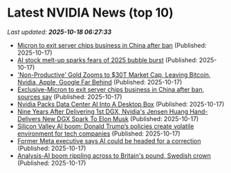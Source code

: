 # Latest NVIDIA News (top 10)
_Last updated: **2025-10-18 06:27:33**_

- [Micron to exit server chips business in China after ban](https://economictimes.indiatimes.com/news/international/business/micron-to-exit-server-chips-business-in-china-after-ban/articleshow/124621855.cms) (Published: 2025-10-17)
- [AI stock melt-up sparks fears of 2025 bubble burst](https://www.naturalnews.com/2025-10-17-ai-stock-melt-up-sparks-fears-bubble-burst.html) (Published: 2025-10-17)
- ['Non-Productive' Gold Zooms to $30T Market Cap, Leaving Bitcoin, Nvidia, Apple, Google Far Behind](https://www.coindesk.com/markets/2025/10/17/non-productive-gold-zooms-to-usd30t-market-cap-leaving-bitcoin-nvidia-apple-google-far-behind) (Published: 2025-10-17)
- [Exclusive-Micron to exit server chips business in China after ban, sources say](https://finance.yahoo.com/news/exclusive-micron-exit-server-chips-054826446.html) (Published: 2025-10-17)
- [Nvidia Packs Data Center AI Into A Desktop Box](https://www.forbes.com/sites/janakirammsv/2025/10/17/nvidia-packs-data-center-ai-into-a-desktop-box/) (Published: 2025-10-17)
- [Nine Years After Delivering 1st DGX, Nvidia's Jensen Huang Hand-Delivers New DGX Spark To Elon Musk](https://biztoc.com/x/b7de0af7e6720e52) (Published: 2025-10-17)
- [Silicon Valley AI boom: Donald Trump’s policies create volatile environment for tech companies](https://www.smh.com.au/technology/silicon-valley-s-trump-courtship-is-backfiring-spectacularly-20251014-p5n2a3.html) (Published: 2025-10-17)
- [Former Meta executive says AI could be headed for a correction](https://www.businessinsider.com/ex-meta-executive-nick-clegg-ai-bubble-headed-correction-2025-10) (Published: 2025-10-17)
- [Analysis-AI boom rippling across to Britain's pound, Swedish crown](https://finance.yahoo.com/news/analysis-ai-boom-rippling-across-040317512.html) (Published: 2025-10-17)
